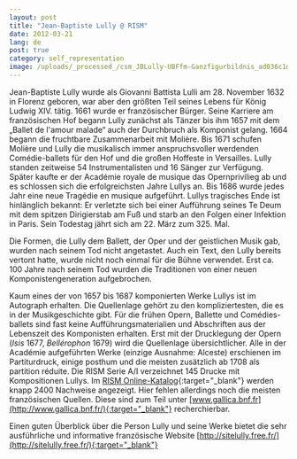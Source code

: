 ```yaml
---
layout: post
title: "Jean-Baptiste Lully @ RISM"
date: 2012-03-21
lang: de
post: true
category: self_representation
image: /uploads/_processed_/csm_JBLully-UBFfm-Ganzfigurbildnis_ad036c1d0e.jpg
---
```



Jean-Baptiste Lully wurde als Giovanni Battista Lulli am 28. November 1632 in Florenz geboren, war aber den größten Teil seines Lebens für König Ludwig XIV. tätig. 1661 wurde er französischer Bürger. Seine Karriere am französischen Hof begann Lully zunächst als Tänzer bis ihm 1657 mit dem „Ballet de l'amour malade“ auch der Durchbruch als Komponist gelang. 1664 begann die fruchtbare Zusammenarbeit mit Molière. Bis 1671 schufen Molière und Lully die musikalisch immer anspruchsvoller werdenden Comédie-ballets für den Hof und die großen Hoffeste in Versailles. Lully standen zeitweise 54 Instrumentalisten und 16 Sänger zur Verfügung. Später kaufte er der Académie royale de musique das Opernprivilieg ab und es schlossen sich die erfolgreichsten Jahre Lullys an. Bis 1686 wurde jedes Jahr eine neue Tragédie en musique aufgeführt. Lullys tragisches Ende ist hinlänglich bekannt: Er verletzte sich bei einer Aufführung seines Te Deum mit dem spitzen Dirigierstab am Fuß und starb an den Folgen einer Infektion in Paris. Sein Todestag jährt sich am 22. März zum 325. Mal.

Die Formen, die Lully dem Ballett, der Oper und der geistlichen Musik gab, wurden nach seinem Tod nicht angetastet. Auch ein Text, den Lully bereits vertont hatte, wurde nicht noch einmal für die Bühne verwendet. Erst ca. 100 Jahre nach seinem Tod wurden die Traditionen von einer neuen Komponistengeneration aufgebrochen.

Kaum eines der von 1657 bis 1687 komponierten Werke Lullys ist im Autograph erhalten. Die Quellenlage gehört zu den kompliziertesten, die es in der Musikgeschichte gibt. Für die frühen Opern, Ballette und Comédies-ballets sind fast keine Aufführungsmaterialien und Abschriften aus der Lebenszeit des Komponisten erhalten. Erst mit der Drucklegung der Opern (_Isis_ 1677, _Bellérophon_ 1679) wird die Quellenlage übersichtlicher. Alle in der Académie aufgeführten Werke (einzige Ausnahme: Alceste) erschienen im Partiturdruck, einige posthum und die meisten zusätzlich ab 1708 als partition réduite. Die RISM Serie A/I verzeichnet 145 Drucke mit Kompositionen Lullys. Im [RISM Online-Katalog](http://opac.rism.info/index.php?id=6&no_cache=1&L=0&tx_bsbsearch_pi1%5Bsmode%5D=simple&tx_bsbsearch_pi1%5Bquery%5D%5B0%5D=jean-baptiste%20lully&tx_bsbsearch_pi1%5Bsubmit_button%5D=Suche&tx_bsbsearch_pi1%5Bnavigation%5D=%2Bsopacauthorinstitution%3A%5E%22Lully%2C%20Jean-Baptiste%22%24&tx_bsbsearch_pi1%5Bshownavi%5D%5Bsopacauthorinstitution%5D=5){:target="_blank"} werden knapp 2400 Nachweise angezeigt. Hier fehlen allerdings noch die meisten französischen Quellen. Diese sind zum Teil unter [www.gallica.bnf.fr](http://www.gallica.bnf.fr/){:target="_blank"} recherchierbar.

Einen guten Überblick über die Person Lully und seine Werke bietet die sehr ausführliche und informative französische Website [http://sitelully.free.fr/](http://sitelully.free.fr/){:target="_blank"}